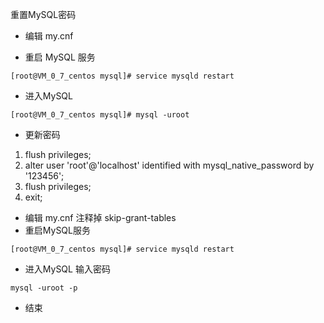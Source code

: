 重置MySQL密码

- 编辑 my.cnf　

  

- 重启 MySQL 服务

```shell
[root@VM_0_7_centos mysql]# service mysqld restart
```

- 进入MySQL

```shell
[root@VM_0_7_centos mysql]# mysql -uroot
```

- 更新密码

1. flush privileges;
2. alter user 'root'@'localhost' identified with mysql_native_password by '123456';
3. flush privileges;
4. exit;

- 编辑 my.cnf  注释掉 skip-grant-tables
- 重启MySQL服务

```shell
[root@VM_0_7_centos mysql]# service mysqld restart
```

- 进入MySQL 输入密码

```shell
mysql -uroot -p
```

- 结束